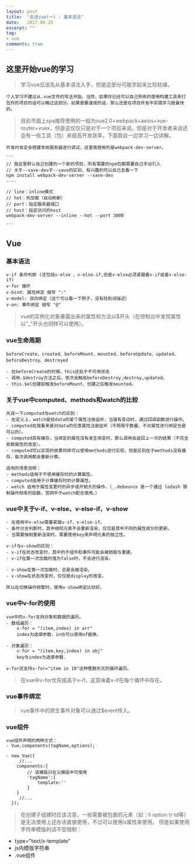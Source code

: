 ```yaml
---
layout: post
title:  "走进vue(一) - 基本语法"
date:   2017-06-25
excerpt: ""
tag:
- vue
comments: true
---
```



## 这里开始vue的学习

>学习vue应该先从基本语法入手，但是这部分可能学起来比较枯燥。

    个人学习不建议从.vue文件的写法开始。当然，如果你已经可以自己熟练的使用构建工具来打包你的项目的话可以略过这部分。如果是要速成的话，那么还是在项目开发中实践学习是最快的。

>目前市面上spa推荐使用的一般为vue2.0+webpack+axios+vue-router+vuex，但是这仅仅只是对于一个项目来说。但是对于开发者来说还会有一些工具（包）来提高开发效率，下面我会一边学习一边讲解。
    
    开发时肯定会搭建本地服务器进行调试，这里我使用的是webpack-dev-server。

    ```
    // 我这里默认自己创建的一个新的项目，所有需要的npm包都需要自己手动引入
    // 关于--save-dev于--save的区别，有兴趣的可以自己去看一下
    npm install webpack-dev-server --save-dev
    ....

    // line：inline模式
    // hot：热加载（自动刷新）
    // port：指定服务器端口
    // host：指定访问的host
    webpack-dev-server --inline --hot --port 3000

    ```
    
## Vue

### 基本语法

    v-if 条件判断 (还包括v-else 、v-else-if,但是v-else必须紧跟着v-if或者v-else-if)
    v-for 循环
    v-bind: 属性绑定 缩写 ":"
    v-model: 双向绑定（这个可以看一下例子，没有找到词描述）
    v-on: 事件绑定 缩写 "@"

>vue的实例化对象暴露出来的属性和方法以$开头（在控制台中发现属性以"_"开头也同样可以使用）。

### vue生命周期

    beforeCreate、created、beforeMount、mounted、beforeUpdate、updated、beforeDestroy、destroyed

    - 在beforeCreate的时候，this还处于不可用状态
    - 调用.$destroy方法之后，依次会触发beforeDestroy,destroy,updated。
    - this.$el创建前触发beforeMount，创建之后触发mounted。

### 关于vue中computed、methods和watch的比较

    先说一下computed与watch的区别：
    - 在定义上，watch是给data的某个属性注册监听，当值有变动时，通过回调函数进行操作。
    - computed在我看来是对data的任意属性注册监听（不局限于数量，不对属性进行绑定也是可以的）。
    - computed具有缓存，当绑定的属性没有发生改变时，那么调用会返回上一次的结果（不完全依赖属性的改变）。
    - computed可以实现的效果同样可以使用methods进行实现，但是区别在于methods没有缓存，每次调用都会重新计算。

    适用的场景说明：
    - methods适用于不使用缓存时的计算属性。
    - computed适用于计算缓存时的计算属性。
    - watch 适用于属性变更时的异步或开销大的操作。（_.debounce 是一个通过 lodash 限制操作频率的函数，官网中于watch配合使用。）

### vue中关于v-if、v-else、v-else-if、v-show

    - 在使用中v-else需要紧跟v-if、v-else-if。
    - 条件分支判断时，其中相同元素不会重新渲染，仅仅是其中不同的属性部分的更新。
    - 当需要强制重新渲染时，需要使用key来声明元素的独立性。

    v-if与v-show的区别：
    - v-if在状态改变时，其中的子组件和事件可能会被销毁与重建。
    - v-if在第一次加载时值为false时，不会进行渲染。

    - v-show在第一次加载时，总是会被渲染。
    - v-show在状态改变时，仅仅是display的改变。

    所以在切换操作频繁时，使用v-show绑定比较好。

### vue中v-for的使用

    vue中的v-for支持对象和数据的遍历。
    - 数组遍历：
        v-for = "(item,index) in arr"
        index为选填参数，in也可以使用of替换。

    - 对象遍历：
        v-for = "(item,key,index) in obj"
        key与index为选填参数.

    v-for还支持v-for="item in 10"这种整数形式的循环遍历。

>在vue中v-for优先级高于v-if，这意味着v-if在每个循环中存在。

### vue事件绑定

>vue事件中的原生事件对象可以通过$event传入。

### vue组件

    vue组件声明的两种方式：
    - Vue.components(tagName,options);

    - new Vue({
         //...
        components:{
            // 该模版只在父模版中可使用
            'tagName':{
                template:''
            }
        }
         //...        
      });

>在创建子组建时应该注意，一些需要被包裹的元素（如：li option tr td等）是无法使用上述办法直接使用，不过可以使用is属性来使用。
 但是如果使用字符串模版的话不受限制：
 - type="text/x-template"
 - js内模版字符串
 - .vue组件

